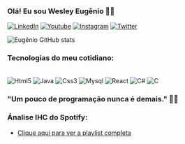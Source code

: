 
### Olá! Eu sou Wesley Eugênio ✌🏿

[![LinkedIn](https://img.shields.io/badge/LinkedIn-0077B5?style=for-the-badge&logo=linkedin&logoColor=white)](https://www.linkedin.com/in/wesley-costa-2021/)
[![Youtube](https://img.shields.io/badge/YouTube-FF0000?style=for-the-badge&logo=youtube&logoColor=white)](https://www.youtube.com/channel/UClLcwpvXaRqk_An1ZTPo5Gw)
[![Instagram](https://img.shields.io/badge/Instagram-E4405F?style=for-the-badge&logo=instagram&logoColor=white)](https://www.instagram.com/wesley.eugenio_18/)
[![Twitter](https://img.shields.io/badge/Twitter-1DA1F2?style=for-the-badge&logo=twitter&logoColor=white)](https://twitter.com/WesleyEugnio1)

![Eugênio GitHub stats](https://github-readme-stats.vercel.app/api?username=eugenio-cyber&show_icons=true&theme=dark)

### Tecnologias do meu cotidiano:

<div style="display: inline_block"> <br/>
    <img aling="center" alt="Html5" src="https://img.shields.io/badge/HTML5-E34F26?style=for-the-badge&logo=html5&logoColor=white" />
    <img aling="center" alt="Java" src="https://img.shields.io/badge/Java-ED8B00?style=for-the-badge&logo=java&logoColor=white" />
    <img aling="center" alt="Css3" src="https://img.shields.io/badge/CSS3-1572B6?style=for-the-badge&logo=css3&logoColor=white" />
    <img aling="center" alt="Mysql" src="https://img.shields.io/badge/MySQL-00000F?style=for-the-badge&logo=mysql&logoColor=white" />
    <img aling="center" alt="React" src="https://img.shields.io/badge/React-20232A?style=for-the-badge&logo=react&logoColor=61DAFB" />
    <img aling="center" alt="C#" src="https://img.shields.io/badge/C%23-239120?style=for-the-badge&logo=c-sharp&logoColor=white" />
    <img aling="center" alt="C" src="https://img.shields.io/badge/C-00599C?style=for-the-badge&logo=c&logoColor=white" />
</div>

### "Um pouco de programação nunca é demais." 🤙🏿

### Ánalise IHC do Spotify:

- [Clique aqui para ver a playlist completa](https://youtube.com/playlist?list=PL45WrILY0OAEBi7LODng88_lF8Dw9KGiO)
